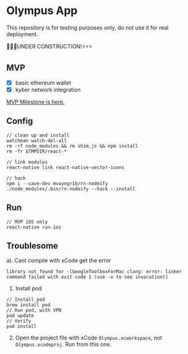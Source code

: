 # Olympus App

This repository is for testing purposes only, do not use it for real deployment.

🔨🔨🔨UNDER CONSTRUCTION!⚡️⚡️⚡️

## MVP

- [x] basic ethereum wallet
- [x] kyber network integration

[MVP Milestone is here.](https://github.com/Olympus-Labs/OlympusApp/milestone/1)

## Config

```shell
// clean up and install
watchman watch-del-all
rm -rf node_modules && rm shim.js && npm install
rm -fr $TMPDIR/react-*

// link modules
react-native link react-native-vector-icons

// hack
npm i --save-dev mvayngrib/rn-nodeify
./node_modules/.bin/rn-nodeify --hack --install
```

## Run

```shell
// MVP iOS only
react-native run-ios
```

## Troublesome

a). Cant compile with xCode get the error

`library not found for -lGoogleToolboxForMac clang: error: linker command failed with exit code 1 (use -v to see invocation)]`

1. Install pod
```shell
// Install pod
brew install pod
// Run pod, with VPN
pod update
// Verify
pod install
```

2. Open the project file with xCode `Olympus.xcworkspace`, not `Olympus.xcodeproj`. Run from this one.
